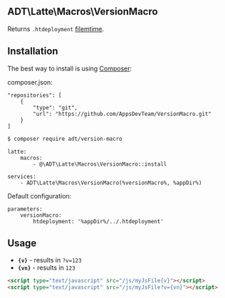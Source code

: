 ## ADT\Latte\Macros\VersionMacro

Returns `.htdeployment` [filemtime](http://php.net/manual/en/function.filemtime.php).

## Installation

The best way to install is using [Composer](http://getcomposer.org/):

composer.json:
```
"repositories": [
	{
		"type": "git",
		"url": "https://github.com/AppsDevTeam/VersionMacro.git"
    }
]
```

```sh
$ composer require adt/version-macro
```

```
latte:
	macros:
		- @\ADT\Latte\Macros\VersionMacro::install

services:
	- ADT\Latte\Macros\VersionMacro(%versionMacro%, %appDir%)
```

Default configuration:
```
parameters:
	versionMacro:
		htdeployment: '%appDir%/../.htdeployment'
```

## Usage

- **`{v}`** - results in `?v=123`
- **`{vn}`** - results in `123`

```html
<script type="text/javascript" src="/js/myJsFile{v}"></script>
<script type="text/javascript" src="/js/myJsFile?v={vn}"></script>
```
